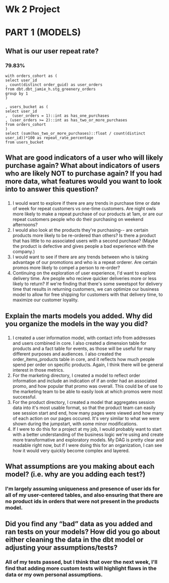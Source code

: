 # Wk 2 Project
# PART 1 (MODELS)
## What is our user repeat rate?
### 79.83%
```
with orders_cohort as (
select user_id
, count(distinct order_guid) as user_orders
from dbt.dbt_jamie_h.stg_greenery_orders
group by 1
)

, users_bucket as (
select user_id
,  (user_orders = 1)::int as has_one_purchases
, (user_orders >= 2)::int as has_two_or_more_purchases
from orders_cohort
)
select (sum(has_two_or_more_purchases)::float / count(distinct user_id))*100 as repeat_rate_percentage
from users_bucket
```

## What are good indicators of a user who will likely purchase again? What about indicators of users who are likely NOT to purchase again? If you had more data, what features would you want to look into to answer this question?
###  
1. I would want to explore if there are any trends in purchase time or date of week for repeat customers vs one-time customers.  Are night owls more likely to make a repeat purchase of our products at 1am, or are our repeat customers people who do their purchasing on weekend afternoons? 
2. I would also look at the products they're purchasing-- are certain products more likely to be re-ordered than others? Is there a product that has little to no associated users with a second purchase? (Maybe the product is defective and gives people a bad experience with the company.)
3. I would want to see if there are any trends between who is taking advantage of our promotions and who is a repeat orderer.  Are certain promos more likely to compel a person to re-order?
4. Continuing on the exploration of user experience, I'd want to explore delivery time.  Are people who recieve quicker deliveries more or less likely to return?  If we're finding that there's some sweetspot for delivery time that results in returning customers, we can optimize our business model to allow for free shipping for customers with that delivery time, to maximize our customer loyality.

## Explain the marts models you added. Why did you organize the models in the way you did?
### 
1. I created a user information model, with contact info from addresses and users combined in core. I also created a dimension table for products and a fact table for events, as those will be useful for many different purposes and audiences. I also created the order_items_products table in core, and it reflects how much people spend per order on specific products.  Again, I think there will be general interest in those metrics.
2. For the marketing directory, I created a model to reflect order information and include an indication of if an order had an associated promo, and how popular that promo was overall.  This could be of use to the marketing team to be able to easily look at which promos were most successful.
3. For the product directory, I created a model that aggregates session data into it's most usable format, so that the product team can easily see session start and end, how many pages were viewed and how many of each action on our pages occured.  It's very similar to what we were shown during the jumpstart, with some minor modifications.
4. If I were to do this for a project at my job, I would probably want to start with a better understanding of the business logic we're using and create more transformative and exploratory models.  My DAG is pretty clear and readable right now, but if I were doing this for an organization, I can see how it would very quickly become complex and layered.

## What assumptions are you making about each model? (i.e. why are you adding each test?)
### I'm largely assuming uniqueness and presence of user ids for all of my user-centered tables, and also ensuring that there are no product ids in orders that were not present in the products model.

## Did you find any “bad” data as you added and ran tests on your models? How did you go about either cleaning the data in the dbt model or adjusting your assumptions/tests?
### All of my tests passed, but I think that over the next week, I'll find that adding more custom tests will highlight flaws in the data or my own personal assumptions.

